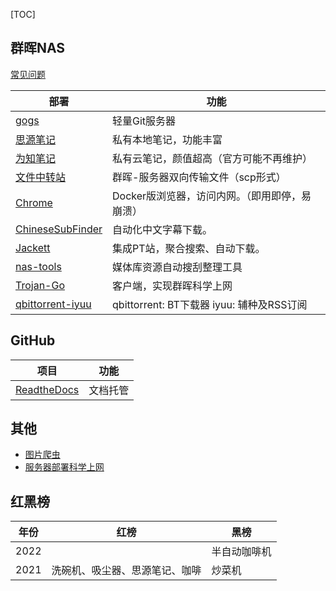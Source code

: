 [TOC]

##  群晖NAS

[常见问题](./doc/nas.md)

| 部署                                                         | 功能                                           |
| ------------------------------------------------------------ | ---------------------------------------------- |
| [gogs](./doc/gogs.md)                                        | 轻量Git服务器                                  |
| [思源笔记](./doc/siyuan.md)                                  | 私有本地笔记，功能丰富                         |
| [为知笔记](https://www.wiz.cn/zh-cn/introduction-docker-nas) | 私有云笔记，颜值超高（官方可能不再维护）       |
| [文件中转站](./doc/file_trans.md)                            | 群晖-服务器双向传输文件（scp形式）             |
| [Chrome](https://post.smzdm.com/p/alx7ev6e/)                 | Docker版浏览器，访问内网。（即用即停，易崩溃） |
| [ChineseSubFinder](https://github.com/allanpk716/ChineseSubFinder/blob/docs/DesignFile/v0.20%E6%95%99%E7%A8%8B/00.Docker%E9%83%A8%E7%BD%B2%E6%95%99%E7%A8%8B.md) | 自动化中文字幕下载。                           |
| [Jackett](https://syy.hk/archives/2132.html)                 | 集成PT站，聚合搜索、自动下载。                 |
| [nas-tools](./doc/nas_tools.md)                              | 媒体库资源自动搜刮整理工具                     |
| [Trojan-Go](./doc/trojan_go.md)                              | 客户端，实现群晖科学上网                       |
| [qbittorrent-iyuu](https://registry.hub.docker.com/r/nevinee/qbittorrent) | qbittorrent: BT下载器      iyuu: 辅种及RSS订阅 |

## GitHub

| 项目                                | 功能     |
| ----------------------------------- | -------- |
| [ReadtheDocs](./doc/readthedocs.md) | 文档托管 |



## 其他

- [图片爬虫](./doc/crawler.md)
- [服务器部署科学上网](https://github.com/jinwyp/one_click_script)



## 红黑榜

| 年份 | 红榜                           | 黑榜         |
| ---- | ------------------------------ | ------------ |
| 2022 |                                | 半自动咖啡机 |
| 2021 | 洗碗机、吸尘器、思源笔记、咖啡 | 炒菜机       |

